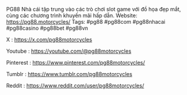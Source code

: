 PG88 Nhà cái tập trung vào các trò chơi slot game với đồ họa đẹp mắt, cùng các chương trình khuyến mãi hấp dẫn.
Website: https://pg88.motorcycles/
Tags: #pg88 #pg88com #pg88nhacai #pg88casino #pg88bet #pg88vn

X : https://x.com/pg88motorcycles

Youtube : https://youtube.com/@pg88motorcycles

Pinterest : https://www.pinterest.com/pg88motorcycles/

Tumblr : https://www.tumblr.com/pg88motorcycles

Reddit : https://www.reddit.com/user/pg88motorcycles/
